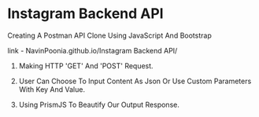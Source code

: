 # Instagram Backend API
Creating A Postman API Clone Using JavaScript And Bootstrap

link - NavinPoonia.github.io/Instagram Backend API/

1. Making HTTP 'GET' And 'POST' Request.

2. User Can Choose To Input Content As Json Or Use Custom Parameters With Key And Value.

3. Using PrismJS To Beautify Our Output Response.

